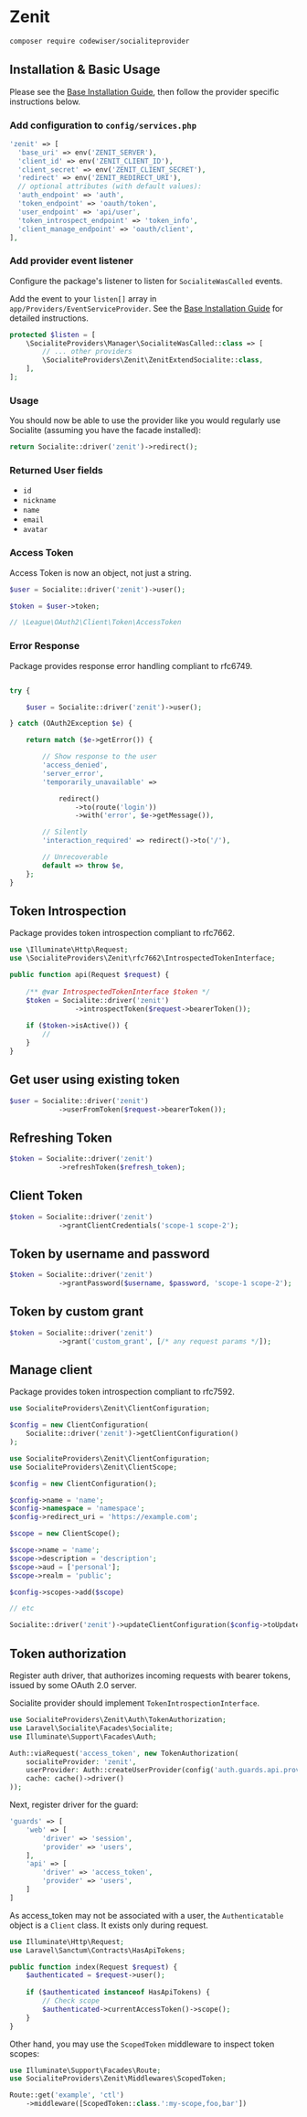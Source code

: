 # Zenit

```bash
composer require codewiser/socialiteprovider
```

## Installation & Basic Usage

Please see the [Base Installation Guide](https://socialiteproviders.com/usage/),
then follow the provider specific instructions below.

### Add configuration to `config/services.php`

```php
'zenit' => [    
  'base_uri' => env('ZENIT_SERVER'),  
  'client_id' => env('ZENIT_CLIENT_ID'),  
  'client_secret' => env('ZENIT_CLIENT_SECRET'),  
  'redirect' => env('ZENIT_REDIRECT_URI'),
  // optional attributes (with default values):
  'auth_endpoint' => 'auth',
  'token_endpoint' => 'oauth/token',
  'user_endpoint' => 'api/user',
  'token_introspect_endpoint' => 'token_info',
  'client_manage_endpoint' => 'oauth/client',
],
```

### Add provider event listener

Configure the package's listener to listen for `SocialiteWasCalled` events.

Add the event to your `listen[]` array in `app/Providers/EventServiceProvider`.
See the [Base Installation Guide](https://socialiteproviders.com/usage/) for
detailed instructions.

```php
protected $listen = [
    \SocialiteProviders\Manager\SocialiteWasCalled::class => [
        // ... other providers
        \SocialiteProviders\Zenit\ZenitExtendSocialite::class,
    ],
];
```

### Usage

You should now be able to use the provider like you would regularly use
Socialite (assuming you have the facade installed):

```php
return Socialite::driver('zenit')->redirect();
```

### Returned User fields

- ``id``
- ``nickname``
- ``name``
- ``email``
- ``avatar``

### Access Token

Access Token is now an object, not just a string.

```php
$user = Socialite::driver('zenit')->user();

$token = $user->token;

// \League\OAuth2\Client\Token\AccessToken
```

### Error Response

Package provides response error handling compliant to rfc6749.

```php

try {

    $user = Socialite::driver('zenit')->user();

} catch (OAuth2Exception $e) {

    return match ($e->getError()) {

        // Show response to the user
        'access_denied',
        'server_error',
        'temporarily_unavailable' =>

            redirect()
                ->to(route('login'))
                ->with('error', $e->getMessage()),

        // Silently
        'interaction_required' => redirect()->to('/'),

        // Unrecoverable
        default => throw $e,
    };
}
```

## Token Introspection

Package provides token introspection compliant to rfc7662.

```php
use \Illuminate\Http\Request;
use \SocialiteProviders\Zenit\rfc7662\IntrospectedTokenInterface;

public function api(Request $request) {
    
    /** @var IntrospectedTokenInterface $token */
    $token = Socialite::driver('zenit')
                ->introspectToken($request->bearerToken());
    
    if ($token->isActive()) {
        //  
    }
}
```

## Get user using existing token

```php
$user = Socialite::driver('zenit')
            ->userFromToken($request->bearerToken());
```

## Refreshing Token

```php
$token = Socialite::driver('zenit')
            ->refreshToken($refresh_token);
```

## Client Token

```php
$token = Socialite::driver('zenit')
            ->grantClientCredentials('scope-1 scope-2');
```

## Token by username and password

```php
$token = Socialite::driver('zenit')
            ->grantPassword($username, $password, 'scope-1 scope-2');
```

## Token by custom grant

```php
$token = Socialite::driver('zenit')
            ->grant('custom_grant', [/* any request params */]);
```

## Manage client

Package provides token introspection compliant to rfc7592.

```php
use SocialiteProviders\Zenit\ClientConfiguration;

$config = new ClientConfiguration(
    Socialite::driver('zenit')->getClientConfiguration()
);
```

```php
use SocialiteProviders\Zenit\ClientConfiguration;
use SocialiteProviders\Zenit\ClientScope;

$config = new ClientConfiguration();

$config->name = 'name';
$config->namespace = 'namespace';
$config->redirect_uri = 'https://example.com';

$scope = new ClientScope();

$scope->name = 'name';
$scope->description = 'description';
$scope->aud = ['personal'];
$scope->realm = 'public';

$config->scopes->add($scope)

// etc

Socialite::driver('zenit')->updateClientConfiguration($config->toUpdateArray());
```

## Token authorization

Register auth driver, that authorizes incoming requests with bearer tokens,
issued by some OAuth 2.0 server.

Socialite provider should implement `TokenIntrospectionInterface`.

```php
use SocialiteProviders\Zenit\Auth\TokenAuthorization;
use Laravel\Socialite\Facades\Socialite;
use Illuminate\Support\Facades\Auth;

Auth::viaRequest('access_token', new TokenAuthorization(
    socialiteProvider: 'zenit', 
    userProvider: Auth::createUserProvider(config('auth.guards.api.provider')),
    cache: cache()->driver()
));
```

Next, register driver for the guard:

```php
'guards' => [
    'web' => [
        'driver' => 'session',
        'provider' => 'users',
    ],
    'api' => [
        'driver' => 'access_token',
        'provider' => 'users',
    ]
]
```

As access_token may not be associated with a user, the `Authenticatable`
object is a `Client` class. It exists only during request.

```php
use Illuminate\Http\Request;
use Laravel\Sanctum\Contracts\HasApiTokens;

public function index(Request $request) {
    $authenticated = $request->user();
    
    if ($authenticated instanceof HasApiTokens) {
        // Check scope
        $authenticated->currentAccessToken()->scope();
    }
}
```

Other hand, you may use the `ScopedToken` middleware to inspect token scopes:

```php
use Illuminate\Support\Facades\Route;
use SocialiteProviders\Zenit\Middlewares\ScopedToken;

Route::get('example', 'ctl')
    ->middleware([ScopedToken::class.':my-scope,foo,bar'])
```